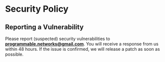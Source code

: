
# Security Policy

## Reporting a Vulnerability

Please report (suspected) security vulnerabilities to **[programmable.networks@gmail.com](mailto:programmable.networks@gmail.com)**. You will receive a response from us within 48 hours. If the issue is confirmed, we will release a patch as soon as possible.
